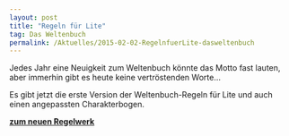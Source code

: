 ```yaml
---
layout: post
title: "Regeln für Lite"
tag: Das Weltenbuch
permalink: /Aktuelles/2015-02-02-RegelnfuerLite-dasweltenbuch
---
```


Jedes Jahr eine Neuigkeit zum Weltenbuch könnte das Motto fast lauten, aber immerhin gibt es heute keine vertröstenden Worte&hellip;

Es gibt jetzt die erste Version der Weltenbuch-Regeln für Lite und auch einen angepassten Charakterbogen.

**[zum neuen Regelwerk](https://dasweltenbuch.jcgames.de/Spielregeln/)**



